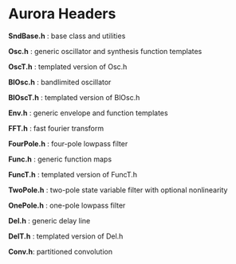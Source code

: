 Aurora Headers
=====

**SndBase.h** : base class and utilities

**Osc.h** : generic oscillator and synthesis function templates

**OscT.h** : templated version of Osc.h

**BlOsc.h** : bandlimited oscillator

**BlOscT.h** : templated version of BlOsc.h

**Env.h** : generic envelope and function templates

**FFT.h** : fast fourier transform

**FourPole.h** : four-pole lowpass filter

**Func.h** : generic function maps

**FuncT.h** : templated version of FuncT.h

**TwoPole.h** : two-pole state variable filter with optional nonlinearity

**OnePole.h** : one-pole lowpass filter

**Del.h** : generic delay line

**DelT.h** : templated version of Del.h

**Conv.h**: partitioned convolution



